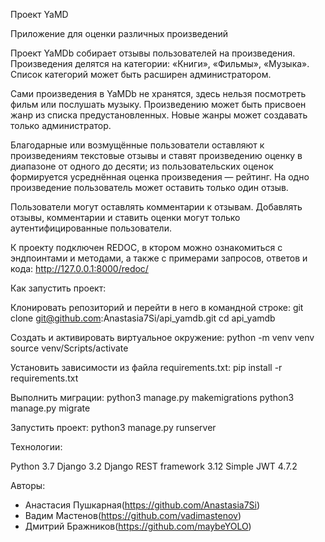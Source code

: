 Проект YaMD

Приложение для оценки различных произведений

Проект YaMDb собирает отзывы пользователей на произведения. Произведения делятся на категории: «Книги», «Фильмы», «Музыка». Список категорий может быть расширен администратором.

Сами произведения в YaMDb не хранятся, здесь нельзя посмотреть фильм или послушать музыку.
Произведению может быть присвоен жанр из списка предустановленных. Новые жанры может создавать только администратор.

Благодарные или возмущённые пользователи оставляют к произведениям текстовые отзывы и ставят произведению оценку в диапазоне от одного до десяти; из пользовательских оценок формируется усреднённая оценка произведения — рейтинг. На одно произведение пользователь может оставить только один отзыв.

Пользователи могут оставлять комментарии к отзывам.
Добавлять отзывы, комментарии и ставить оценки могут только аутентифицированные пользователи.


К проекту подключен REDOC, в ктором можно ознакомиться с  эндпоинтами и методами, а также с примерами запросов, ответов и кода: http://127.0.0.1:8000/redoc/

Как запустить проект:

Клонировать репозиторий и перейти в него в командной строке:
git clone git@github.com:Anastasia7Si/api_yamdb.git
cd api_yamdb

Cоздать и активировать виртуальное окружение:
python -m venv venv
source venv/Scripts/activate

Установить зависимости из файла requirements.txt:
pip install -r requirements.txt

Выполнить миграции:
python3 manage.py makemigrations
python3 manage.py migrate

Запустить проект:
python3 manage.py runserver

Технологии:

Python 3.7
Django 3.2
Django REST framework 3.12
Simple JWT 4.7.2


Авторы:

- Анастасия Пушкарная(https://github.com/Anastasia7Si)
- Вадим Мастенов(https://github.com/vadimastenov)
- Дмитрий Бражников(https://github.com/maybeYOLO)

